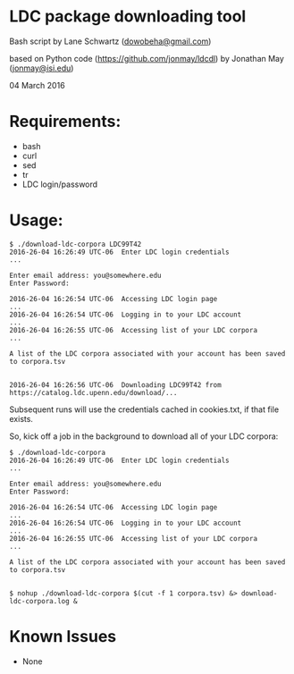 # LDC package downloading tool

Bash script by Lane Schwartz (dowobeha@gmail.com)

based on Python code (https://github.com/jonmay/ldcdl) by Jonathan May (jonmay@isi.edu)

04 March 2016


# Requirements:

* bash
* curl
* sed
* tr
* LDC login/password


# Usage:

```
$ ./download-ldc-corpora LDC99T42
2016-26-04 16:26:49 UTC-06  Enter LDC login credentials                                       ...

Enter email address: you@somewhere.edu
Enter Password: 

2016-26-04 16:26:54 UTC-06  Accessing LDC login page                                          ...
2016-26-04 16:26:54 UTC-06  Logging in to your LDC account                                    ...
2016-26-04 16:26:55 UTC-06  Accessing list of your LDC corpora                                ...

A list of the LDC corpora associated with your account has been saved to corpora.tsv


2016-26-04 16:26:56 UTC-06  Downloading LDC99T42 from https://catalog.ldc.upenn.edu/download/...
```

Subsequent runs will use the credentials cached in cookies.txt, if that file exists.

So, kick off a job in the background to download all of your LDC corpora:


```
$ ./download-ldc-corpora
2016-26-04 16:26:49 UTC-06  Enter LDC login credentials                                       ...

Enter email address: you@somewhere.edu
Enter Password: 

2016-26-04 16:26:54 UTC-06  Accessing LDC login page                                          ...
2016-26-04 16:26:54 UTC-06  Logging in to your LDC account                                    ...
2016-26-04 16:26:55 UTC-06  Accessing list of your LDC corpora                                ...

A list of the LDC corpora associated with your account has been saved to corpora.tsv


$ nohup ./download-ldc-corpora $(cut -f 1 corpora.tsv) &> download-ldc-corpora.log &

```


# Known Issues

* None
